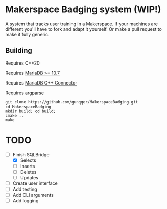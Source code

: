 # Makerspace Badging system (WIP!)
A system that tracks user training in a Makerspace. If your machines are different you'll have to fork and adapt it yourself. Or make a pull request to make it fully generic.

## Building
Requires C++20

Requires [MariaDB >= 10.7](https://mariadb.com/downloads/)

Requires [MariaDB C++ Connector](https://mariadb.com/docs/skysql/connect/programming-languages/cpp/)

Requires [argparse](https://github.com/jamolnng/argparse)

```
git clone https://github.com/gunqqer/MakerspaceBadging.git
cd MakerspaceBadging
mkdir build; cd build;
cmake ..
make
```

# TODO
- [ ] Finish SQLBridge
	- [X] Selects
	- [ ] Inserts
	- [ ] Deletes
	- [ ] Updates
- [ ] Create user interface
- [ ] Add testing
- [ ] Add CLI arguments
- [ ] Add logging
